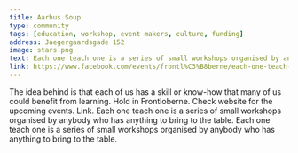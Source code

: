 ```yaml
---
title: Aarhus Soup
type: community
tags: [education, workshop, event makers, culture, funding]
address: Jaegergaardsgade 152
image: stars.png
text: Each one teach one is a series of small workshops organised by anybody who has anything to bring to the table.
link: https://www.facebook.com/events/frontl%C3%B8berne/each-one-teach-one-l%C3%A6r-at-lave-din-egen-podcast-nu/183389750604495/
---
```


The idea behind is that each of us has a skill or know-how that many of us could benefit from learning. Hold in Frontloberne. Check website for the upcoming events. Link. Each one teach one is a series of small workshops organised by anybody who has anything to bring to the table. Each one teach one is a series of small workshops organised by anybody who has anything to bring to the table.
